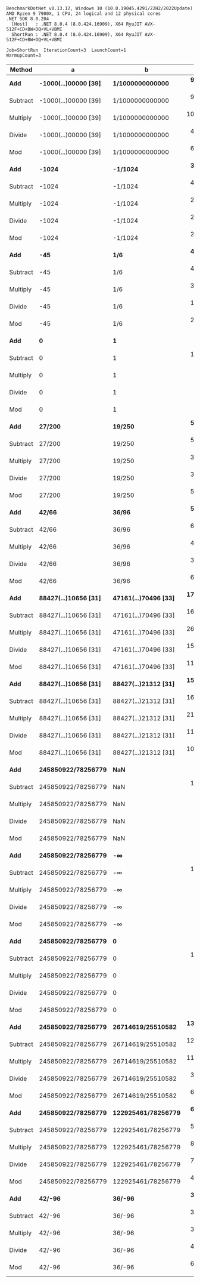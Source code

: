 ```

BenchmarkDotNet v0.13.12, Windows 10 (10.0.19045.4291/22H2/2022Update)
AMD Ryzen 9 7900X, 1 CPU, 24 logical and 12 physical cores
.NET SDK 8.0.204
  [Host]   : .NET 8.0.4 (8.0.424.16909), X64 RyuJIT AVX-512F+CD+BW+DQ+VL+VBMI
  ShortRun : .NET 8.0.4 (8.0.424.16909), X64 RyuJIT AVX-512F+CD+BW+DQ+VL+VBMI

Job=ShortRun  IterationCount=3  LaunchCount=1  
WarmupCount=3  

```
| Method   | a                    | b                    | Mean       | Error      | StdDev    | Gen0   | Allocated |
|--------- |--------------------- |--------------------- |-----------:|-----------:|----------:|-------:|----------:|
| **Add**      | **-1000(...)00000 [39]** | **1/1000000000000**      |  **98.163 ns** |  **6.0564 ns** | **0.3320 ns** | **0.0076** |     **128 B** |
| Subtract | -1000(...)00000 [39] | 1/1000000000000      |  93.685 ns |  5.1786 ns | 0.2839 ns | 0.0076 |     128 B |
| Multiply | -1000(...)00000 [39] | 1/1000000000000      | 104.111 ns |  3.8791 ns | 0.2126 ns | 0.0086 |     144 B |
| Divide   | -1000(...)00000 [39] | 1/1000000000000      |  47.306 ns |  1.7165 ns | 0.0941 ns | 0.0029 |      48 B |
| Mod      | -1000(...)00000 [39] | 1/1000000000000      |  62.852 ns |  4.2423 ns | 0.2325 ns | 0.0048 |      80 B |
| **Add**      | **-1024**                | **-1/1024**              |  **39.504 ns** |  **5.4557 ns** | **0.2990 ns** |      **-** |         **-** |
| Subtract | -1024                | -1/1024              |  44.845 ns |  1.9914 ns | 0.1092 ns |      - |         - |
| Multiply | -1024                | -1/1024              |  28.931 ns |  1.3545 ns | 0.0742 ns |      - |         - |
| Divide   | -1024                | -1/1024              |  21.096 ns |  1.0753 ns | 0.0589 ns |      - |         - |
| Mod      | -1024                | -1/1024              |  28.631 ns |  0.7373 ns | 0.0404 ns |      - |         - |
| **Add**      | **-45**                  | **1/6**                  |  **40.522 ns** |  **0.7429 ns** | **0.0407 ns** |      **-** |         **-** |
| Subtract | -45                  | 1/6                  |  42.396 ns |  3.5771 ns | 0.1961 ns |      - |         - |
| Multiply | -45                  | 1/6                  |  31.366 ns |  2.4537 ns | 0.1345 ns |      - |         - |
| Divide   | -45                  | 1/6                  |  19.396 ns |  2.3066 ns | 0.1264 ns |      - |         - |
| Mod      | -45                  | 1/6                  |  28.712 ns |  1.3108 ns | 0.0719 ns |      - |         - |
| **Add**      | **0**                    | **1**                    |   **6.305 ns** |  **2.7007 ns** | **0.1480 ns** |      **-** |         **-** |
| Subtract | 0                    | 1                    |  10.737 ns |  0.1675 ns | 0.0092 ns |      - |         - |
| Multiply | 0                    | 1                    |   7.312 ns |  0.6068 ns | 0.0333 ns |      - |         - |
| Divide   | 0                    | 1                    |   8.330 ns |  1.2586 ns | 0.0690 ns |      - |         - |
| Mod      | 0                    | 1                    |   5.823 ns |  0.8933 ns | 0.0490 ns |      - |         - |
| **Add**      | **27/200**               | **19/250**               |  **56.348 ns** |  **2.1604 ns** | **0.1184 ns** |      **-** |         **-** |
| Subtract | 27/200               | 19/250               |  58.848 ns |  4.8796 ns | 0.2675 ns |      - |         - |
| Multiply | 27/200               | 19/250               |  31.758 ns |  4.7079 ns | 0.2581 ns |      - |         - |
| Divide   | 27/200               | 19/250               |  36.955 ns |  5.5249 ns | 0.3028 ns |      - |         - |
| Mod      | 27/200               | 19/250               |  54.152 ns |  1.4319 ns | 0.0785 ns |      - |         - |
| **Add**      | **42/66**                | **36/96**                |  **58.398 ns** |  **2.7680 ns** | **0.1517 ns** |      **-** |         **-** |
| Subtract | 42/66                | 36/96                |  68.315 ns |  9.4410 ns | 0.5175 ns |      - |         - |
| Multiply | 42/66                | 36/96                |  44.703 ns |  7.1162 ns | 0.3901 ns |      - |         - |
| Divide   | 42/66                | 36/96                |  37.391 ns |  4.5364 ns | 0.2487 ns |      - |         - |
| Mod      | 42/66                | 36/96                |  67.095 ns |  9.7958 ns | 0.5369 ns |      - |         - |
| **Add**      | **88427(...)10656 [31]** | **47161(...)70496 [33]** | **171.583 ns** |  **0.8641 ns** | **0.0474 ns** | **0.0095** |     **160 B** |
| Subtract | 88427(...)10656 [31] | 47161(...)70496 [33] | 166.367 ns | 13.2542 ns | 0.7265 ns | 0.0095 |     160 B |
| Multiply | 88427(...)10656 [31] | 47161(...)70496 [33] | 268.836 ns | 18.9161 ns | 1.0369 ns | 0.0048 |      80 B |
| Divide   | 88427(...)10656 [31] | 47161(...)70496 [33] | 151.072 ns | 15.9788 ns | 0.8759 ns | 0.0105 |     176 B |
| Mod      | 88427(...)10656 [31] | 47161(...)70496 [33] | 111.488 ns |  1.9980 ns | 0.1095 ns | 0.0076 |     128 B |
| **Add**      | **88427(...)10656 [31]** | **88427(...)21312 [31]** | **159.061 ns** |  **4.6288 ns** | **0.2537 ns** | **0.0095** |     **160 B** |
| Subtract | 88427(...)10656 [31] | 88427(...)21312 [31] | 169.534 ns |  3.9317 ns | 0.2155 ns | 0.0095 |     160 B |
| Multiply | 88427(...)10656 [31] | 88427(...)21312 [31] | 217.097 ns | 16.5146 ns | 0.9052 ns | 0.0048 |      80 B |
| Divide   | 88427(...)10656 [31] | 88427(...)21312 [31] | 112.161 ns |  7.9740 ns | 0.4371 ns | 0.0072 |     120 B |
| Mod      | 88427(...)10656 [31] | 88427(...)21312 [31] | 106.503 ns |  2.9113 ns | 0.1596 ns | 0.0076 |     128 B |
| **Add**      | **245850922/78256779**   | **NaN**                  |   **6.416 ns** |  **4.9352 ns** | **0.2705 ns** |      **-** |         **-** |
| Subtract | 245850922/78256779   | NaN                  |  10.272 ns |  0.1541 ns | 0.0084 ns |      - |         - |
| Multiply | 245850922/78256779   | NaN                  |   7.790 ns |  5.5882 ns | 0.3063 ns |      - |         - |
| Divide   | 245850922/78256779   | NaN                  |   5.328 ns |  0.1483 ns | 0.0081 ns |      - |         - |
| Mod      | 245850922/78256779   | NaN                  |   5.621 ns |  1.0381 ns | 0.0569 ns |      - |         - |
| **Add**      | **245850922/78256779**   | **-∞**                   |   **7.152 ns** |  **0.4139 ns** | **0.0227 ns** |      **-** |         **-** |
| Subtract | 245850922/78256779   | -∞                   |  10.973 ns |  0.2069 ns | 0.0113 ns |      - |         - |
| Multiply | 245850922/78256779   | -∞                   |   7.901 ns |  3.3923 ns | 0.1859 ns |      - |         - |
| Divide   | 245850922/78256779   | -∞                   |   5.295 ns |  0.4923 ns | 0.0270 ns |      - |         - |
| Mod      | 245850922/78256779   | -∞                   |   6.376 ns |  1.1695 ns | 0.0641 ns |      - |         - |
| **Add**      | **245850922/78256779**   | **0**                    |   **6.184 ns** |  **0.3872 ns** | **0.0212 ns** |      **-** |         **-** |
| Subtract | 245850922/78256779   | 0                    |  10.079 ns |  3.9537 ns | 0.2167 ns |      - |         - |
| Multiply | 245850922/78256779   | 0                    |   7.427 ns |  0.2964 ns | 0.0162 ns |      - |         - |
| Divide   | 245850922/78256779   | 0                    |   8.084 ns |  2.5484 ns | 0.1397 ns |      - |         - |
| Mod      | 245850922/78256779   | 0                    |   4.935 ns |  0.3129 ns | 0.0171 ns |      - |         - |
| **Add**      | **245850922/78256779**   | **26714619/25510582**    | **133.342 ns** | **18.5335 ns** | **1.0159 ns** | **0.0076** |     **128 B** |
| Subtract | 245850922/78256779   | 26714619/25510582    | 126.439 ns |  6.5074 ns | 0.3567 ns | 0.0076 |     128 B |
| Multiply | 245850922/78256779   | 26714619/25510582    | 113.304 ns | 14.1838 ns | 0.7775 ns | 0.0076 |     128 B |
| Divide   | 245850922/78256779   | 26714619/25510582    |  37.968 ns |  4.4558 ns | 0.2442 ns | 0.0038 |      64 B |
| Mod      | 245850922/78256779   | 26714619/25510582    |  68.098 ns | 12.2893 ns | 0.6736 ns | 0.0057 |      96 B |
| **Add**      | **245850922/78256779**   | **122925461/78256779**   |  **65.362 ns** |  **0.3356 ns** | **0.0184 ns** |      **-** |         **-** |
| Subtract | 245850922/78256779   | 122925461/78256779   |  50.087 ns |  0.9784 ns | 0.0536 ns |      - |         - |
| Multiply | 245850922/78256779   | 122925461/78256779   |  82.996 ns |  4.1863 ns | 0.2295 ns | 0.0038 |      64 B |
| Divide   | 245850922/78256779   | 122925461/78256779   |  70.633 ns |  5.4532 ns | 0.2989 ns | 0.0057 |      96 B |
| Mod      | 245850922/78256779   | 122925461/78256779   |  41.185 ns |  1.0979 ns | 0.0602 ns |      - |         - |
| **Add**      | **42/-96**               | **36/-96**               |  **31.163 ns** |  **1.7614 ns** | **0.0965 ns** |      **-** |         **-** |
| Subtract | 42/-96               | 36/-96               |  31.710 ns |  1.4023 ns | 0.0769 ns |      - |         - |
| Multiply | 42/-96               | 36/-96               |  35.601 ns |  1.5809 ns | 0.0867 ns |      - |         - |
| Divide   | 42/-96               | 36/-96               |  43.068 ns |  3.3676 ns | 0.1846 ns |      - |         - |
| Mod      | 42/-96               | 36/-96               |  62.074 ns |  8.1177 ns | 0.4450 ns |      - |         - |
